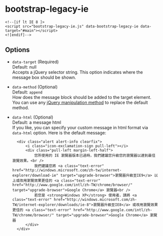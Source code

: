 bootstrap-legacy-ie
===================

    <!--[if lt IE 8 ]>
    <script src="bootstrap-legacy-ie.js" data-bootstrap-legacy-ie data-target="#main"></script>
    <![endif]-->


## Options

* `data-target` (Required)  
    Default: null  
    Accepts a jQuery selector string. This option indicates where the message box should be shown.

* `data-method` (Optional)  
    Default: `append`  
    How does the message block should be added to the target element. You can use any [jQuery manipulation method](http://api.jquery.com/category/manipulation/) to replace the default method.

* `data-html` (Optional)  
    Default: a message html  
    If you like, you can specify your custom message in html format via `data-html` option. Here is the default message:

        <div class="alert alert-info clearfix">
            <i class="icon-exclamation-sign pull-left"></i>
            <div class="pull-left margin-left-half">
                您所使用的 IE 瀏覽器版本已過時，我們建議您升級您的瀏覽器以達到最佳瀏覽效果。<br />
                我們建議您將 <a class="text-error" href="http://windows.microsoft.com/zh-tw/internet-explorer/download-ie" target="upgrade-browser">瀏覽器升級至IE9</a> 以上或改用瀏覽效果更佳的 <a class="text-error" href="http://www.google.com/intl/zh-TW/chrome/browser/" target="upgrade-browser">Google Chrome</a> 瀏覽器<br />
                若您是 <strong>Windows XP</strong> 使用者，請將 <a class="text-error" href="http://windows.microsoft.com/zh-TW/internet-explorer/downloads/ie-8">瀏覽器升級至IE8</a> 或改用瀏覽效果更佳的 <a class="text-error" href="http://www.google.com/intl/zh-TW/chrome/browser/" target="upgrade-browser">Google Chrome</a> 瀏覽器
            </div>
        </div>

